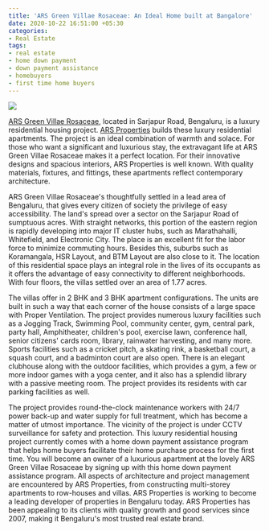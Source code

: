 ```yaml
---
title: 'ARS Green Villae Rosaceae: An Ideal Home built at Bangalore'
date: 2020-10-22 16:51:00 +05:30
categories:
- Real Estate
tags:
- real estate
- home down payment
- down payment assistance
- homebuyers
- first time home buyers
---
```


**[![](https://lh6.googleusercontent.com/LxdCDj-jotxAZ6Z-mX3DYSXASy12qUr2cpca_IRCJZiDnE4ZC3te7nLjTU17OuD5fVaeA-tlhyjeJNbm2w8548CLkXaUWaiJHESVQ1mHai-unQ1xjpfWmVP0VOrIs4AwmVxRhK0G)](https://homecapital.in/property/436/ars-green-villae-rosaceae-3-bhk)**

[ARS Green Villae Rosaceae](https://homecapital.in/property/435/ars-green-villae-rosaceae-2-bhk), located in Sarjapur Road, Bengaluru, is a luxury residential housing project. [ARS Properties](https://homecapital.in/offering/developer/ars-properties) builds these luxury residential apartments. The project is an ideal combination of warmth and solace. For those who want a significant and luxurious stay, the extravagant life at ARS Green Villae Rosaceae makes it a perfect location. For their innovative designs and spacious interiors, ARS Properties is well known. With quality materials, fixtures, and fittings, these apartments reflect contemporary architecture.

ARS Green Villae Rosaceae's thoughtfully settled in a lead area of Bengaluru, that gives every citizen of society the privilege of easy accessibility. The land's spread over a sector on the Sarjapur Road of sumptuous acres. With straight networks, this portion of the eastern region is rapidly developing into major IT cluster hubs, such as Marathahalli, Whitefield, and Electronic City. The place is an excellent fit for the labor force to minimize commuting hours. Besides this, suburbs such as Koramangala, HSR Layout, and BTM Layout are also close to it. The location of this residential space plays an integral role in the lives of its occupants as it offers the advantage of easy connectivity to different neighborhoods. With four floors, the villas settled over an area of 1.77 acres.

The villas offer in 2 BHK and 3 BHK apartment configurations. The units are built in such a way that each corner of the house consists of a large space with Proper Ventilation. The project provides numerous luxury facilities such as a Jogging Track, Swimming Pool, community center, gym, central park, party hall, Amphitheater, children's pool, exercise lawn, conference hall, senior citizens' cards room, library, rainwater harvesting, and many more. Sports facilities such as a cricket pitch, a skating rink, a basketball court, a squash court, and a badminton court are also open. There is an elegant clubhouse along with the outdoor facilities, which provides a gym, a few or more indoor games with a yoga center, and it also has a splendid library with a passive meeting room. The project provides its residents with car parking facilities as well.

The project provides round-the-clock maintenance workers with 24/7 power back-up and water supply for full treatment, which has become a matter of utmost importance. The vicinity of the project is under CCTV surveillance for safety and protection. This luxury residential housing project currently comes with a home down payment assistance program that helps home buyers facilitate their home purchase process for the first time. You will become an owner of a luxurious apartment at the lovely ARS Green Villae Rosaceae by signing up with this home down payment assistance program. All aspects of architecture and project management are encountered by ARS Properties, from constructing multi-storey apartments to row-houses and villas. ARS Properties is working to become a leading developer of properties in Bengaluru today. ARS Properties has been appealing to its clients with quality growth and good services since 2007, making it Bengaluru's most trusted real estate brand.